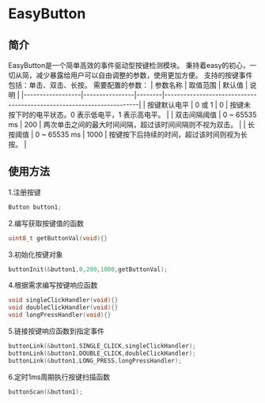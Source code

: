 # EasyButton

## 简介
EasyButton是一个简单高效的事件驱动型按键检测模块。
秉持着easy的初心，一切从简，减少暴露给用户可以自由调整的参数，使用更加方便。
支持的按键事件包括：单击、双击、长按。
需要配置的参数：
| 参数名称         | 取值范围       | 默认值 | 说明                                                                 |
|------------------|----------------|--------|----------------------------------------------------------------------|
| 按键默认电平     | 0 或 1         | 0      | 按键未按下时的电平状态。0 表示低电平，1 表示高电平。                  |
| 双击间隔阈值     | 0 ~ 65535 ms     | 200    | 两次单击之间的最大时间间隔，超过该时间间隔则不视为双击。              |
| 长按阈值         | 0 ~ 65535 ms    | 1000   | 按键按下后持续的时间，超过该时间则视为长按。                          |

## 使用方法
1.注册按键
```c
Button button1;
```
2.编写获取按键值的函数
```c
uint8_t getButtonVal(void){}
```
3.初始化按键对象
```c
buttonInit(&button1,0,200,1000,getButtonVal);
```

4.根据需求编写按键响应函数
```c
void singleClickHandler(void){}
void doubleClickHandler(void){}
void longPressHandler(void){}
```
5.链接按键响应函数到指定事件
```c
buttonLink(&button1,SINGLE_CLICK,singleClickHandler);
buttonLink(&button1,DOUBLE_CLICK,doubleClickHandler);
buttonLink(&button1,LONG_PRESS,longPressHandler);
```

6.定时1ms周期执行按键扫描函数
```c
buttonScan(&button1);
```

